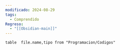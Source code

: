 ```yaml
---
modificado: 2024-08-29
tags:
  - Comprendido
Regreso:
  - "[[Obsidian-main]]"
---
```


```dataview
table  file.name,tipo from "Programacion/Codigos"

```

